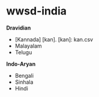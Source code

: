 wwsd-india
=======
**Dravidian**
* [Kannada] [kan]. [kan]: kan.csv
* Malayalam
* Telugu

**Indo-Aryan**
* Bengali
* Sinhala
* Hindi